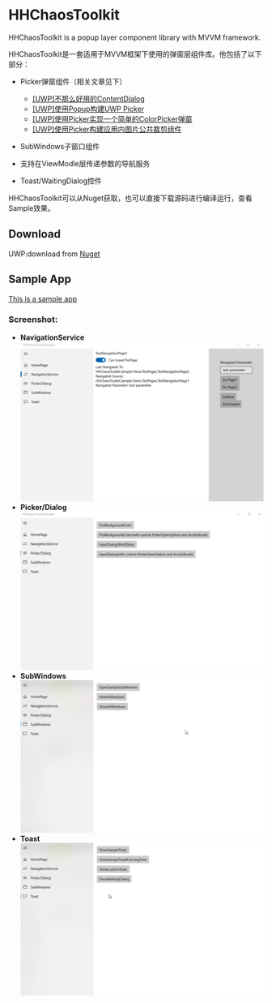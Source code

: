 # HHChaosToolkit
HHChaosToolkit is a popup layer component library with MVVM framework.

HHChaosToolkit是一套适用于MVVM框架下使用的弹窗层组件库。他包括了以下部分：

- Picker弹窗组件（相关文章见下）

  - [[UWP]不那么好用的ContentDialog](https://www.cnblogs.com/hhchaos/p/9925745.html)
  - [[UWP]使用Popup构建UWP Picker](https://www.cnblogs.com/hhchaos/p/9961249.html)
  - [[UWP]使用Picker实现一个简单的ColorPicker弹窗](https://www.cnblogs.com/hhchaos/p/9961258.html)
  - [[UWP]使用Picker构建应用内图片公共裁剪组件](https://www.cnblogs.com/hhchaos/p/10174116.html)

- SubWindows子窗口组件
- 支持在ViewModle层传递参数的导航服务
- Toast/WaitingDialog控件

HHChaosToolkit可以从Nuget获取，也可以直接下载源码进行编译运行，查看Sample效果。

## Download
UWP:download from [Nuget](https://www.nuget.org/packages/HHChaosToolkit.UWP/)

## Sample App
[This is a sample app](https://github.com/HHChaos/HHChaosToolkit/tree/master/HHChaosToolkit.Sample)

### Screenshot:
* **NavigationService**
 ![Screenshot](Screenshot/screenshot1.png)
* **Picker/Dialog**
 ![Screenshot](Screenshot/screenshot2.gif)
* **SubWindows**
 ![Screenshot](Screenshot/screenshot3.gif)
* **Toast**
 ![Screenshot](Screenshot/screenshot4.gif)

